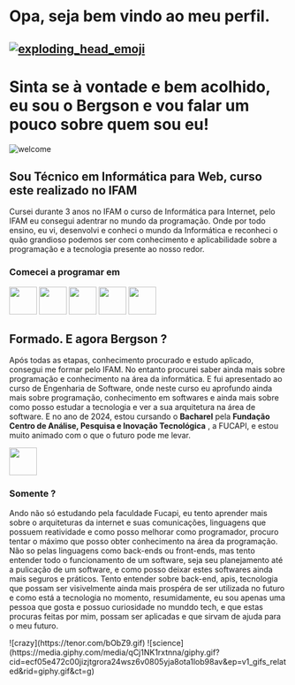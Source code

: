# Opa, seja bem vindo ao meu perfil. 

## [![exploding_head_emoji](https://cdn3.emoji.gg/emojis/1396-exploding-head-emoji.gif)](https://emoji.gg/emoji/1396-exploding-head-emoji)

# Sinta se à vontade e bem acolhido, eu sou o Bergson e vou falar um pouco sobre quem sou eu!
![welcome](https://media.giphy.com/media/VtDRXohjexcyCDlL6Z/giphy.gif?cid=ecf05e47l8u4umuimvz6etxovazx6ofszua73ju2mbi9gdej&ep=v1_gifs_search&rid=giphy.gif&ct=g)

## Sou Técnico em Informática para Web, curso este realizado no IFAM

<p>Cursei durante 3 anos no IFAM o curso de Informática para Internet, pelo IFAM eu consegui adentrar no mundo da programação. Onde por todo ensino, eu vi, desenvolvi e conheci o mundo da Informática e reconheci o quão grandioso podemos ser com conhecimento e aplicabilidade sobre a programação e a tecnologia presente ao nosso redor.</p>

### Comecei a programar em
<div>
    <img width="50" src="https://cdn.jsdelivr.net/gh/devicons/devicon@latest/icons/php/php-original.svg" />
    <img width="50" src="https://cdn.jsdelivr.net/gh/devicons/devicon@latest/icons/html5/html5-original.svg" />
    <img width="50" src="https://cdn.jsdelivr.net/gh/devicons/devicon@latest/icons/css3/css3-original.svg" />
    <img width="50" src="https://cdn.jsdelivr.net/gh/devicons/devicon@latest/icons/mysql/mysql-original.svg" />
    <img width="50" src="https://cdn.jsdelivr.net/gh/devicons/devicon@latest/icons/bootstrap/bootstrap-original.svg" />
</div>

## Formado. E agora Bergson ?

<p>Após todas as etapas, conhecimento procurado e estudo aplicado, consegui me formar pelo IFAM. No entanto procurei saber ainda mais sobre programação e conhecimento na área da informática. E fui apresentado ao curso de Engenharia de Software, onde neste curso eu aprofundo ainda mais sobre programação, conhecimento em softwares e ainda mais sobre como posso estudar a tecnologia e ver a sua arquitetura na área de software. E no ano de 2024, estou cursando o <strong>Bacharel</strong> pela <strong>Fundação Centro de Análise, Pesquisa e Inovação Tecnológica</strong> , a FUCAPI, e estou muito animado com o que o futuro pode me levar.</p>

<div>
    <img width="50" src="http://fucapi.edu.br/wp-content/uploads/2023/07/Fucapi_Logopquena_.png">
</div>

### Somente ?
<p>Ando não só estudando pela faculdade Fucapi, eu tento aprender mais sobre o arquiteturas da internet e suas comunicações, linguagens que possuem reatividade e como posso melhorar como programador, procuro tentar o máximo que posso obter conhecimento na área da programação. Não so pelas linguagens como back-ends ou front-ends, mas tento entender todo o funcionamento de um software, seja seu planejamento até a pulicação de um software, e como posso deixar estes softwares ainda mais seguros e práticos. Tento entender sobre back-end, apis, tecnologia que possam ser visivelmente ainda mais prospéra de ser utilizada no futuro e como está a tecnologia no momento, resumidamente, eu sou apenas uma pessoa que gosta e possuo curiosidade no munddo tech, e que estas procuras feitas por mim, possam ser aplicadas e que sirvam de ajuda para o meu futuro.</p>

<div>
    ![crazy](https://tenor.com/bObZ9.gif)
    ![science](https://media.giphy.com/media/qCj1NK1rxtnna/giphy.gif?cid=ecf05e472c00jizjtgrora24wsz6v0805yja8ota1lob98av&ep=v1_gifs_related&rid=giphy.gif&ct=g)
</div>
